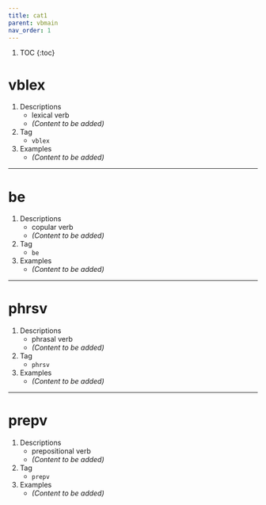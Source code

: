 ```yaml
---
title: cat1
parent: vbmain
nav_order: 1
---
```

1. TOC
{:toc}

# vblex

1. Descriptions
    - lexical verb
    - *(Content to be added)*
2. Tag
    - `vblex`
3. Examples
    - *(Content to be added)*

---

# be

1. Descriptions
    - copular verb
    - *(Content to be added)*
2. Tag
    - `be`
3. Examples
    - *(Content to be added)*

---

# phrsv

1. Descriptions
    - phrasal verb
    - *(Content to be added)*
2. Tag
    - `phrsv`
3. Examples
    - *(Content to be added)*

---

# prepv

1. Descriptions
    - prepositional verb
    - *(Content to be added)*
2. Tag
    - `prepv`
3. Examples
    - *(Content to be added)*

